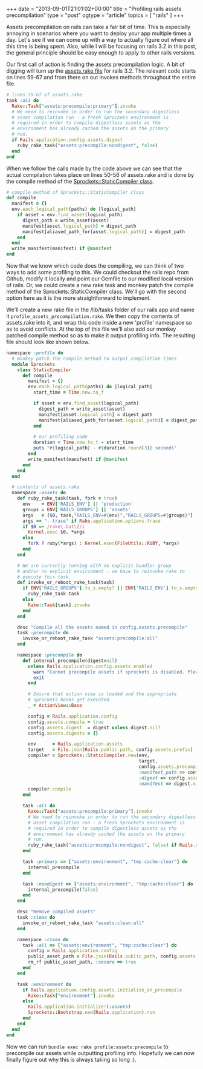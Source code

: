 +++
date = "2013-09-01T21:01:02+00:00"
title = "Profiling rails assets precompilation"
type = "post"
ogtype = "article"
topics = [ "rails" ]
+++

Assets precompilation on rails can take a fair bit of time. This is especially annoying in scenarios where you want to deploy your app multiple times a day. Let's see if we can come up with a way to actually figure out where all this time is being spent. Also, while I will be focusing on rails 3.2 in this post, the general principle should be easy enough to apply to other rails versions.

Our first call of action is finding the assets precompilation logic. A bit of digging will turn up the [assets.rake file](https://github.com/rails/rails/blob/3-2-stable/actionpack/lib/sprockets/assets.rake) for rails 3.2. The relevant code starts on lines 59-67 and from there on out invokes methods throughout the entire file.

```ruby
# lines 59-67 of assets.rake
task :all do
  Rake::Task["assets:precompile:primary"].invoke
  # We need to reinvoke in order to run the secondary digestless
  # asset compilation run - a fresh Sprockets environment is
  # required in order to compile digestless assets as the
  # environment has already cached the assets on the primary
  # run.
  if Rails.application.config.assets.digest
    ruby_rake_task("assets:precompile:nondigest", false)
  end
end
```

When we follow the calls made by the code above we can see that the actual compilation takes place on lines 50-56 of assets.rake and is done by the compile method of the [Sprockets::StaticCompiler class](https://github.com/rails/rails/blob/3-2-stable/actionpack/lib/sprockets/static_compiler.rb).

```ruby
# compile method of Sprockets::StaticCompiler class
def compile
  manifest = {}
  env.each_logical_path(paths) do |logical_path|
    if asset = env.find_asset(logical_path)
      digest_path = write_asset(asset)
      manifest[asset.logical_path] = digest_path
      manifest[aliased_path_for(asset.logical_path)] = digest_path
    end
  end
  write_manifest(manifest) if @manifest
end
```

Now that we know which code does the compiling, we can think of two ways to add some profiling to this. We could checkout the rails repo from Github, modify it locally and point our Gemfile to our modified local version of rails. Or, we could create a new rake task and monkey patch the compile method of the Sprockets::StaticCompiler class. We'll go with the second option here as it is the more straightforward to implement.

We'll create a new rake file in the /lib/tasks folder of our rails app and name it `profile_assets_precompilation.rake`. We then copy the contents of assets.rake into it, and wrap this code inside a new 'profile' namespace so as to avoid conflicts. At the top of this file we'll also add our monkey patched compile method so as to make it output profiling info. The resulting file should look like shown below.

```ruby
namespace :profile do
  # monkey patch the compile method to output compilation times
  module Sprockets
    class StaticCompiler
      def compile
        manifest = {}
        env.each_logical_path(paths) do |logical_path|
          start_time = Time.now.to_f

          if asset = env.find_asset(logical_path)
            digest_path = write_asset(asset)
            manifest[asset.logical_path] = digest_path
            manifest[aliased_path_for(asset.logical_path)] = digest_path
          end

          # our profiling code
          duration = Time.now.to_f - start_time
          puts "#{logical_path} - #{duration.round(3)} seconds"
        end
        write_manifest(manifest) if @manifest
      end
    end
  end

  # contents of assets.rake
  namespace :assets do
    def ruby_rake_task(task, fork = true)
      env    = ENV['RAILS_ENV'] || 'production'
      groups = ENV['RAILS_GROUPS'] || 'assets'
      args   = [$0, task,"RAILS_ENV=#{env}","RAILS_GROUPS=#{groups}"]
      args << "--trace" if Rake.application.options.trace
      if $0 =~ /rake\.bat\Z/i
        Kernel.exec $0, *args
      else
        fork ? ruby(*args) : Kernel.exec(FileUtils::RUBY, *args)
      end
    end

    # We are currently running with no explicit bundler group
    # and/or no explicit environment - we have to reinvoke rake to
    # execute this task.
    def invoke_or_reboot_rake_task(task)
      if ENV['RAILS_GROUPS'].to_s.empty? || ENV['RAILS_ENV'].to_s.empty?
        ruby_rake_task task
      else
        Rake::Task[task].invoke
      end
    end

    desc "Compile all the assets named in config.assets.precompile"
    task :precompile do
      invoke_or_reboot_rake_task "assets:precompile:all"
    end

    namespace :precompile do
      def internal_precompile(digest=nil)
        unless Rails.application.config.assets.enabled
          warn "Cannot precompile assets if sprockets is disabled. Please set config.assets.enabled to true"
          exit
        end

        # Ensure that action view is loaded and the appropriate
        # sprockets hooks get executed
        _ = ActionView::Base

        config = Rails.application.config
        config.assets.compile = true
        config.assets.digest  = digest unless digest.nil?
        config.assets.digests = {}

        env      = Rails.application.assets
        target   = File.join(Rails.public_path, config.assets.prefix)
        compiler = Sprockets::StaticCompiler.new(env,
                                                 target,
                                                 config.assets.precompile,
                                                 :manifest_path => config.assets.manifest,
                                                 :digest => config.assets.digest,
                                                 :manifest => digest.nil?)
        compiler.compile
      end

      task :all do
        Rake::Task["assets:precompile:primary"].invoke
        # We need to reinvoke in order to run the secondary digestless
        # asset compilation run - a fresh Sprockets environment is
        # required in order to compile digestless assets as the
        # environment has already cached the assets on the primary
        # run.
        ruby_rake_task("assets:precompile:nondigest", false) if Rails.application.config.assets.digest
      end

      task :primary => ["assets:environment", "tmp:cache:clear"] do
        internal_precompile
      end

      task :nondigest => ["assets:environment", "tmp:cache:clear"] do
        internal_precompile(false)
      end
    end

    desc "Remove compiled assets"
    task :clean do
      invoke_or_reboot_rake_task "assets:clean:all"
    end

    namespace :clean do
      task :all => ["assets:environment", "tmp:cache:clear"] do
        config = Rails.application.config
        public_asset_path = File.join(Rails.public_path, config.assets.prefix)
        rm_rf public_asset_path, :secure => true
      end
    end

    task :environment do
      if Rails.application.config.assets.initialize_on_precompile
        Rake::Task["environment"].invoke
      else
        Rails.application.initialize!(:assets)
        Sprockets::Bootstrap.new(Rails.application).run
      end
    end
  end
end
```

Now we can run `bundle exec rake profile:assets:precompile` to precompile our assets while outputting profiling info. Hopefully we can now finally figure out why this is always taking so long :).
